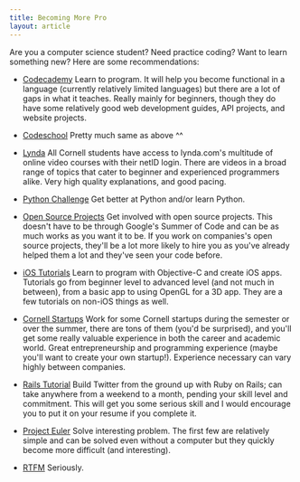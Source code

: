 ```yaml
---
title: Becoming More Pro
layout: article
---
```


Are you a computer science student? Need practice coding? Want to learn something new? Here are some recommendations:

 - [Codecademy](http://www.codecademy.com/) Learn to program. It will help you become functional in a language (currently relatively limited languages) but there are a lot of gaps in what it teaches. Really mainly for beginners, though they do have some relatively good web development guides, API projects, and website projects. 

 - [Codeschool](https://www.codeschool.com) Pretty much same as above ^^

 - [Lynda](http://www.lynda.com) All Cornell students have access to lynda.com's multitude of online video courses with their netID login. There are videos in a broad range of topics that cater to beginner and experienced programmers alike. Very high quality explanations, and good pacing.

 - [Python Challenge](http://www.pythonchallenge.com/) Get better at Python and/or learn Python.

 - [Open Source Projects](https://developers.google.com/open-source/gsoc/) Get involved with open source projects. This doesn't have to be through Google's Summer of Code and can be as much works as you want it to be. If you work on companies's open source projects, they'll be a lot more likely to hire you as you've already helped them a lot and they've seen your code before.

 - [iOS Tutorials](http://www.raywenderlich.com/) Learn to program with Objective-C and create iOS apps. Tutorials go from beginner level to advanced level (and not much in between), from a basic app to using OpenGL for a 3D app. They are a few tutorials on non-iOS things as well.

 - [Cornell Startups](http://www.cornellstartuplist.com/) Work for some Cornell startups during the semester or over the summer, there are tons of them (you'd be surprised), and you'll get some really valuable experience in both the career and academic world. Great entrepreneurship and programming experience (maybe you'll want to create your own startup!). Experience necessary can vary highly between companies.

 - [Rails Tutorial](https://www.railstutorial.org/book) Build Twitter from the ground up with Ruby on Rails; can take anywhere from a weekend to a month, pending your skill level and commitment. This will get you some serious skill and I would encourage you to put it on your resume if you complete it.

 - [Project Euler](https://projecteuler.net/) Solve interesting problem. The first few are relatively simple and can be solved even without a computer but they quickly become more difficult (and interesting).

 - [RTFM](https://www.kernel.org/doc/man-pages/) Seriously.
